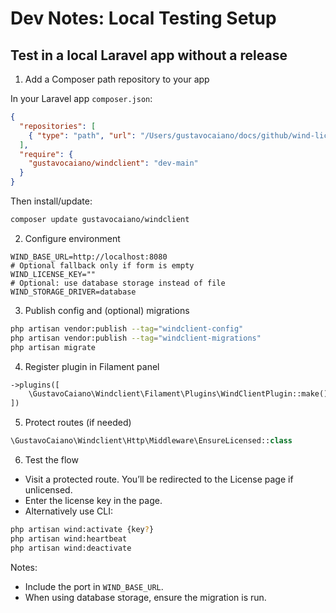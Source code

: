 # Dev Notes: Local Testing Setup

## Test in a local Laravel app without a release

1) Add a Composer path repository to your app

In your Laravel app `composer.json`:
```json
{
  "repositories": [
    { "type": "path", "url": "/Users/gustavocaiano/docs/github/wind-licensor/windclient", "options": { "symlink": true } }
  ],
  "require": {
    "gustavocaiano/windclient": "dev-main"
  }
}
```
Then install/update:
```bash
composer update gustavocaiano/windclient
```

2) Configure environment
```env
WIND_BASE_URL=http://localhost:8080
# Optional fallback only if form is empty
WIND_LICENSE_KEY=""
# Optional: use database storage instead of file
WIND_STORAGE_DRIVER=database
```

3) Publish config and (optional) migrations
```bash
php artisan vendor:publish --tag="windclient-config"
php artisan vendor:publish --tag="windclient-migrations"
php artisan migrate
```

4) Register plugin in Filament panel
```php
->plugins([
    \GustavoCaiano\Windclient\Filament\Plugins\WindClientPlugin::make(),
])
```

5) Protect routes (if needed)
```php
\GustavoCaiano\Windclient\Http\Middleware\EnsureLicensed::class
```

6) Test the flow
- Visit a protected route. You’ll be redirected to the License page if unlicensed.
- Enter the license key in the page.
- Alternatively use CLI:
```bash
php artisan wind:activate {key?}
php artisan wind:heartbeat
php artisan wind:deactivate
```

Notes:
- Include the port in `WIND_BASE_URL`.
- When using database storage, ensure the migration is run.
